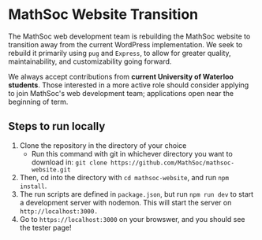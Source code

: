 # MathSoc Website Transition

The MathSoc web development team is rebuilding the MathSoc website to transition away from the current WordPress implementation.  We seek to rebuild it primarily using `pug` and `Express`, to allow for greater quality, maintainability, and customizability going forward.

We always accept contributions from **current University of Waterloo students**.  Those interested in a more active role should consider applying to join MathSoc's web development team; applications open near the beginning of term.  

## Steps to run locally

1. Clone the repository in the directory of your choice
   - Run this command with git in whichever directory you want to download in: `git clone https://github.com/MathSoc/mathsoc-website.git`
2. Then, cd into the directory with `cd mathsoc-website`, and run `npm install`.
3. The run scripts are defined in `package.json`, but run `npm run dev` to start a development server with nodemon. This will start the server on `http://localhost:3000.`
4. Go to `https://localhost:3000` on your browswer, and you should see the tester page!


